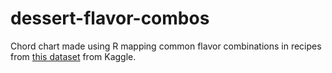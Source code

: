 # dessert-flavor-combos

Chord chart made using R mapping common flavor combinations in recipes from [this dataset](https://www.kaggle.com/keytarrockstar/dessert-flavor-combinations) from Kaggle. 
